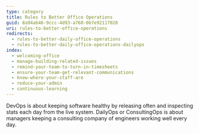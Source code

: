 ```yaml
---
type: category
title: Rules to Better Office Operations
guid: 8a94a646-9ccc-4d93-a768-0b7e92117028
uri: rules-to-better-office-operations
redirects:
  - rules-to-better-daily-office-operations
  - rules-to-better-daily-office-operations-dailyops
index:
  - welcoming-office
  - manage-building-related-issues
  - remind-your-team-to-turn-in-timesheets
  - ensure-your-team-get-relevant-communications
  - know-where-your-staff-are
  - reduce-your-admin
  - continuous-learning
---
```


DevOps is about keeping software healthy by releasing often and inspecting stats each day from the live system.
DailyOps or ConsultingOps is about managers keeping a consulting company of engineers working well every day.
